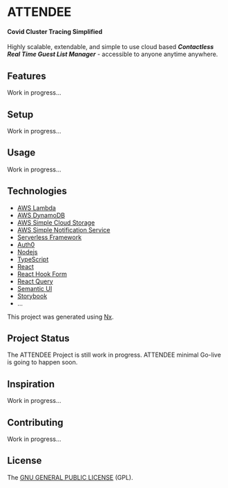 # ATTENDEE
#### Covid Cluster Tracing Simplified

Highly scalable, extendable, and simple to use cloud based _**Contactless Real Time Guest List Manager**_ - accessible to anyone anytime anywhere.

## Features

Work in progress...

## Setup

Work in progress...

## Usage

Work in progress...

## Technologies

* [AWS Lambda](https://aws.amazon.com/lambda/)
* [AWS DynamoDB](https://aws.amazon.com/dynamodb)
* [AWS Simple Cloud Storage](https://aws.amazon.com/s3)
* [AWS Simple Notification Service](https://aws.amazon.com/sns)
* [Serverless Framework](https://www.serverless.com/)
* [Auth0](https://auth0.com/)
* [Nodejs](https://nodejs.org/en/)
* [TypeScript](https://www.typescriptlang.org/)
* [React](https://reactjs.org/)
* [React Hook Form](https://react-hook-form.com/)
* [React Query](https://react-query.tanstack.com/)
* [Semantic UI](https://react.semantic-ui.com/)
* [Storybook](https://storybook.js.org/)
* ...

This project was generated using [Nx](https://nx.dev).

## Project Status

The ATTENDEE Project is still work in progress. ATTENDEE minimal Go-live is going to happen soon.

## Inspiration

Work in progress...

## Contributing

Work in progress...

## License

The [GNU GENERAL PUBLIC LICENSE](./LICENSE) (GPL).
